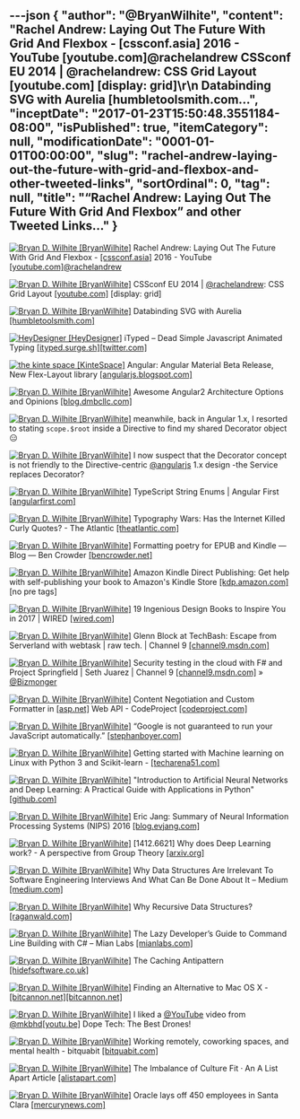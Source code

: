 ---json
{
  "author": "@BryanWilhite",
  "content": "Rachel Andrew: Laying Out The Future With Grid And Flexbox - [cssconf.asia] 2016 - YouTube [youtube.com]@rachelandrew CSSconf EU 2014 | @rachelandrew: CSS Grid Layout [youtube.com] [display: grid]\r\n       Databinding SVG with Aurelia [humbletoolsmith.com...",
  "inceptDate": "2017-01-23T15:50:48.3551184-08:00",
  "isPublished": true,
  "itemCategory": null,
  "modificationDate": "0001-01-01T00:00:00",
  "slug": "rachel-andrew-laying-out-the-future-with-grid-and-flexbox-and-other-tweeted-links",
  "sortOrdinal": 0,
  "tag": null,
  "title": "“Rachel Andrew: Laying Out The Future With Grid And Flexbox” and other Tweeted Links…"
}
---

[<img alt="Bryan D. Wilhite [BryanWilhite]" src="https://songhay.blob.core.windows.net/shared-social-twitter/BryanWilhite.jpeg">](http://t.co/UNdqV0Z1zz "Bryan D. Wilhite [BryanWilhite]") Rachel Andrew: Laying Out The Future With Grid And Flexbox - [[cssconf.asia]](http://CSSConf.Asia) 2016 - YouTube [[youtube.com]](https://www.youtube.com/watch?v=hj355PRbwSQ)[@rachelandrew](http://twitter.com/rachelandrew)

[<img alt="Bryan D. Wilhite [BryanWilhite]" src="https://songhay.blob.core.windows.net/shared-social-twitter/BryanWilhite.jpeg">](http://t.co/UNdqV0Z1zz "Bryan D. Wilhite [BryanWilhite]") CSSconf EU 2014 | [@rachelandrew](http://twitter.com/rachelandrew): CSS Grid Layout [[youtube.com]](https://www.youtube.com/watch?v=GRexIOtGhBU) [display: grid] 

[<img alt="Bryan D. Wilhite [BryanWilhite]" src="https://songhay.blob.core.windows.net/shared-social-twitter/BryanWilhite.jpeg">](http://t.co/UNdqV0Z1zz "Bryan D. Wilhite [BryanWilhite]") Databinding SVG with Aurelia [[humbletoolsmith.com]](http://humbletoolsmith.com/2017/01/01/Databinding-SVG-with-Aurelia/)

[<img alt="HeyDesigner [HeyDesigner]" src="https://songhay.blob.core.windows.net/shared-social-twitter/HeyDesigner.png">](http://t.co/rjy6TjSlLM "HeyDesigner [HeyDesigner]") iTyped – Dead Simple Javascript Animated Typing [[ityped.surge.sh]](https://ityped.surge.sh)[[twitter.com]](https://twitter.com/HeyDesigner/status/823583865486839810/photo/1)

[<img alt="the kinte space [KinteSpace]" src="https://songhay.blob.core.windows.net/shared-social-twitter/KinteSpace.png">](http://t.co/s5roAXuR0y "the kinte space [KinteSpace]") Angular: Angular Material Beta Release, New Flex-Layout library [[angularjs.blogspot.com]](http://angularjs.blogspot.com/2016/12/angular-material-beta-release-new-flex.html)

[<img alt="Bryan D. Wilhite [BryanWilhite]" src="https://songhay.blob.core.windows.net/shared-social-twitter/BryanWilhite.jpeg">](http://t.co/UNdqV0Z1zz "Bryan D. Wilhite [BryanWilhite]") Awesome Angular2 Architecture Options and Opinions [[blog.dmbcllc.com]](http://blog.dmbcllc.com/awesome-angular2-architecture-options-and-opinions/)

[<img alt="Bryan D. Wilhite [BryanWilhite]" src="https://songhay.blob.core.windows.net/shared-social-twitter/BryanWilhite.jpeg">](http://t.co/UNdqV0Z1zz "Bryan D. Wilhite [BryanWilhite]") meanwhile, back in Angular 1.x, I resorted to stating `scope.$root` inside a Directive to find my shared Decorator object 😑 

[<img alt="Bryan D. Wilhite [BryanWilhite]" src="https://songhay.blob.core.windows.net/shared-social-twitter/BryanWilhite.jpeg">](http://t.co/UNdqV0Z1zz "Bryan D. Wilhite [BryanWilhite]") I now suspect that the Decorator concept is not friendly to the Directive-centric [@angularjs](http://twitter.com/angularjs) 1.x design -the Service replaces Decorator? 

[<img alt="Bryan D. Wilhite [BryanWilhite]" src="https://songhay.blob.core.windows.net/shared-social-twitter/BryanWilhite.jpeg">](http://t.co/UNdqV0Z1zz "Bryan D. Wilhite [BryanWilhite]") TypeScript String Enums | Angular First [[angularfirst.com]](http://angularfirst.com/typescript-string-enums/)

[<img alt="Bryan D. Wilhite [BryanWilhite]" src="https://songhay.blob.core.windows.net/shared-social-twitter/BryanWilhite.jpeg">](http://t.co/UNdqV0Z1zz "Bryan D. Wilhite [BryanWilhite]") Typography Wars: Has the Internet Killed Curly Quotes? - The Atlantic [[theatlantic.com]](https://www.theatlantic.com/technology/archive/2016/12/quotation-mark-wars/511766/)

[<img alt="Bryan D. Wilhite [BryanWilhite]" src="https://songhay.blob.core.windows.net/shared-social-twitter/BryanWilhite.jpeg">](http://t.co/UNdqV0Z1zz "Bryan D. Wilhite [BryanWilhite]") Formatting poetry for EPUB and Kindle — Blog — Ben Crowder [[bencrowder.net]](http://bencrowder.net/blog/2011/formatting-poetry-epub-kindle/)

[<img alt="Bryan D. Wilhite [BryanWilhite]" src="https://songhay.blob.core.windows.net/shared-social-twitter/BryanWilhite.jpeg">](http://t.co/UNdqV0Z1zz "Bryan D. Wilhite [BryanWilhite]") Amazon Kindle Direct Publishing: Get help with self-publishing your book to Amazon's Kindle Store [[kdp.amazon.com]](https://kdp.amazon.com/help?topicId=A1JPUWCSD6F59O) [no pre tags] 

[<img alt="Bryan D. Wilhite [BryanWilhite]" src="https://songhay.blob.core.windows.net/shared-social-twitter/BryanWilhite.jpeg">](http://t.co/UNdqV0Z1zz "Bryan D. Wilhite [BryanWilhite]") 19 Ingenious Design Books to Inspire You in 2017 | WIRED [[wired.com]](https://www.wired.com/2017/01/19-ingenious-design-books/)

[<img alt="Bryan D. Wilhite [BryanWilhite]" src="https://songhay.blob.core.windows.net/shared-social-twitter/BryanWilhite.jpeg">](http://t.co/UNdqV0Z1zz "Bryan D. Wilhite [BryanWilhite]") Glenn Block at TechBash: Escape from Serverland with webtask | raw tech. | Channel 9 [[channel9.msdn.com]](https://channel9.msdn.com/Blogs/raw-tech/Glenn-Block-at-TechBash-Escape-from-Serverland-with-Webtask)

[<img alt="Bryan D. Wilhite [BryanWilhite]" src="https://songhay.blob.core.windows.net/shared-social-twitter/BryanWilhite.jpeg">](http://t.co/UNdqV0Z1zz "Bryan D. Wilhite [BryanWilhite]") Security testing in the cloud with F# and Project Springfield | Seth Juarez | Channel 9 [[channel9.msdn.com]](https://channel9.msdn.com/Blogs/Seth-Juarez/Security-testing-in-the-cloud-with-F-and-Project-Springfield) » [@Bizmonger](http://twitter.com/Bizmonger)

[<img alt="Bryan D. Wilhite [BryanWilhite]" src="https://songhay.blob.core.windows.net/shared-social-twitter/BryanWilhite.jpeg">](http://t.co/UNdqV0Z1zz "Bryan D. Wilhite [BryanWilhite]") Content Negotiation and Custom Formatter in [[asp.net]](http://ASP.NET) Web API - CodeProject [[codeproject.com]](https://www.codeproject.com/Articles/1163143/Content-Negotiation-and-Custom-Formatter-ASP-NET)

[<img alt="Bryan D. Wilhite [BryanWilhite]" src="https://songhay.blob.core.windows.net/shared-social-twitter/BryanWilhite.jpeg">](http://t.co/UNdqV0Z1zz "Bryan D. Wilhite [BryanWilhite]") “Google is not guaranteed to run your JavaScript automatically.” [[stephanboyer.com]](https://www.stephanboyer.com/post/122/does-google-execute-javascript)

[<img alt="Bryan D. Wilhite [BryanWilhite]" src="https://songhay.blob.core.windows.net/shared-social-twitter/BryanWilhite.jpeg">](http://t.co/UNdqV0Z1zz "Bryan D. Wilhite [BryanWilhite]") Getting started with Machine learning on Linux with Python 3 and Scikit-learn - [[techarena51.com]](https://techarena51.com/index.php/getting-started-machine-learning-linux-python-3-scikit-learn/?utm_source=lxer)

[<img alt="Bryan D. Wilhite [BryanWilhite]" src="https://songhay.blob.core.windows.net/shared-social-twitter/BryanWilhite.jpeg">](http://t.co/UNdqV0Z1zz "Bryan D. Wilhite [BryanWilhite]") "Introduction to Artificial Neural Networks and Deep Learning: A Practical Guide with Applications in Python" [[github.com]](https://github.com/rasbt/deep-learning-book)

[<img alt="Bryan D. Wilhite [BryanWilhite]" src="https://songhay.blob.core.windows.net/shared-social-twitter/BryanWilhite.jpeg">](http://t.co/UNdqV0Z1zz "Bryan D. Wilhite [BryanWilhite]") Eric Jang: Summary of Neural Information Processing Systems (NIPS) 2016 [[blog.evjang.com]](http://blog.evjang.com/2017/01/nips2016.html)

[<img alt="Bryan D. Wilhite [BryanWilhite]" src="https://songhay.blob.core.windows.net/shared-social-twitter/BryanWilhite.jpeg">](http://t.co/UNdqV0Z1zz "Bryan D. Wilhite [BryanWilhite]") [1412.6621] Why does Deep Learning work? - A perspective from Group Theory [[arxiv.org]](https://arxiv.org/abs/1412.6621)

[<img alt="Bryan D. Wilhite [BryanWilhite]" src="https://songhay.blob.core.windows.net/shared-social-twitter/BryanWilhite.jpeg">](http://t.co/UNdqV0Z1zz "Bryan D. Wilhite [BryanWilhite]") Why Data Structures Are Irrelevant To Software Engineering Interviews And What Can Be Done About It – Medium [[medium.com]](https://medium.com/@jacobgreenleaf/why-data-structures-are-irrelevant-to-software-engineering-interviews-and-what-can-be-done-about-it-bd9b7a9a0bb8#.m4507zf4w)

[<img alt="Bryan D. Wilhite [BryanWilhite]" src="https://songhay.blob.core.windows.net/shared-social-twitter/BryanWilhite.jpeg">](http://t.co/UNdqV0Z1zz "Bryan D. Wilhite [BryanWilhite]") Why Recursive Data Structures? [[raganwald.com]](http://raganwald.com/2016/12/27/recursive-data-structures.html)

[<img alt="Bryan D. Wilhite [BryanWilhite]" src="https://songhay.blob.core.windows.net/shared-social-twitter/BryanWilhite.jpeg">](http://t.co/UNdqV0Z1zz "Bryan D. Wilhite [BryanWilhite]") The Lazy Developer’s Guide to Command Line Building with C# – Mian Labs [[mianlabs.com]](https://mianlabs.com/2017/01/02/the-lazy-developers-guide-to-command-line-building-with-c/)

[<img alt="Bryan D. Wilhite [BryanWilhite]" src="https://songhay.blob.core.windows.net/shared-social-twitter/BryanWilhite.jpeg">](http://t.co/UNdqV0Z1zz "Bryan D. Wilhite [BryanWilhite]") The Caching Antipattern [[hidefsoftware.co.uk]](https://www.hidefsoftware.co.uk/2016/12/25/the-caching-antipattern/)

[<img alt="Bryan D. Wilhite [BryanWilhite]" src="https://songhay.blob.core.windows.net/shared-social-twitter/BryanWilhite.jpeg">](http://t.co/UNdqV0Z1zz "Bryan D. Wilhite [BryanWilhite]") Finding an Alternative to Mac OS X - [[bitcannon.net]](http://bitcannon.net)[[bitcannon.net]](http://bitcannon.net/post/finding-an-alternative-to-mac-os-x/)

[<img alt="Bryan D. Wilhite [BryanWilhite]" src="https://songhay.blob.core.windows.net/shared-social-twitter/BryanWilhite.jpeg">](http://t.co/UNdqV0Z1zz "Bryan D. Wilhite [BryanWilhite]") I liked a [@YouTube](http://twitter.com/YouTube) video from [@mkbhd](http://twitter.com/mkbhd)[[youtu.be]](http://youtu.be/qtXZlpJP-Ik?a) Dope Tech: The Best Drones! 

[<img alt="Bryan D. Wilhite [BryanWilhite]" src="https://songhay.blob.core.windows.net/shared-social-twitter/BryanWilhite.jpeg">](http://t.co/UNdqV0Z1zz "Bryan D. Wilhite [BryanWilhite]") Working remotely, coworking spaces, and mental health - bitquabit [[bitquabit.com]](https://bitquabit.com/post/working-remotely-coworking-and-mental-health/)

[<img alt="Bryan D. Wilhite [BryanWilhite]" src="https://songhay.blob.core.windows.net/shared-social-twitter/BryanWilhite.jpeg">](http://t.co/UNdqV0Z1zz "Bryan D. Wilhite [BryanWilhite]") The Imbalance of Culture Fit · An A List Apart Article [[alistapart.com]](http://alistapart.com/article/the-imbalance-of-culture-fit)

[<img alt="Bryan D. Wilhite [BryanWilhite]" src="https://songhay.blob.core.windows.net/shared-social-twitter/BryanWilhite.jpeg">](http://t.co/UNdqV0Z1zz "Bryan D. Wilhite [BryanWilhite]") Oracle lays off 450 employees in Santa Clara [[mercurynews.com]](http://www.mercurynews.com/2017/01/20/oracle-lays-off-450-employees/)
